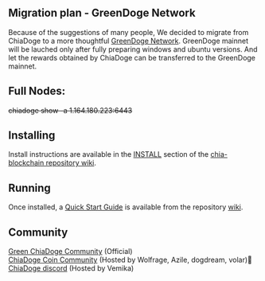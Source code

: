 ## Migration plan - GreenDoge Network
Because of the suggestions of many people, We decided to migrate from ChiaDoge to a more thoughtful [GreenDoge Network](https://github.com/GreenDoge-Network). GreenDoge mainnet will be lauched only after fully preparing windows and ubuntu versions. And let the rewards obtained by ChiaDoge can be transferred to the GreenDoge mainnet.

## Full Nodes:
~~chiadoge show -a 1.164.180.223:6443~~

## Installing

Install instructions are available in the
[INSTALL](https://github.com/Chia-Network/chia-blockchain/wiki/INSTALL)
section of the
[chia-blockchain repository wiki](https://github.com/Chia-Network/chia-blockchain/wiki).

## Running

Once installed, a
[Quick Start Guide](https://github.com/Chia-Network/chia-blockchain/wiki/Quick-Start-Guide)
is available from the repository
[wiki](https://github.com/Chia-Network/chia-blockchain/wiki).

## Community
[Green ChiaDoge Community](https://discord.gg/YJaBQ9a6) (Official)<br>
[ChiaDoge Coin Community](https://discord.gg/xjvxH5jD) (Hosted by Wolfrage, Azile, dogdream, volar)👑<br>
[ChiaDoge discord](https://discord.gg/6xcXWpFt) (Hosted by Vemika)


